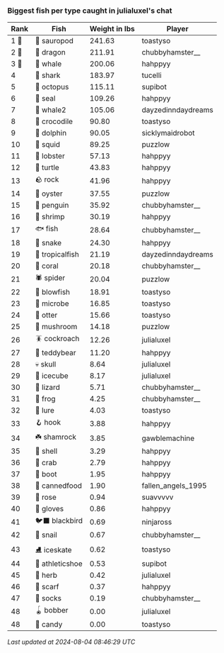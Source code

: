 ### Biggest fish per type caught in julialuxel's chat
| Rank | Fish | Weight in lbs | Player |
|------|--------|-----------|---------|
| 1 🥇  | 🦕 sauropod | 241.63 | toastyso |
| 2 🥈  | 🐉 dragon | 211.91 | chubbyhamster__ |
| 3 🥉  | 🐳 whale | 200.06 | hahppyy |
| 4  | 🦈 shark | 183.97 | tucelli |
| 5  | 🐙 octopus | 115.11 | supibot |
| 6  | 🦭 seal | 109.26 | hahppyy |
| 7  | 🐋 whale2 | 105.06 | dayzedinndaydreams |
| 8  | 🐊 crocodile | 90.80 | toastyso |
| 9  | 🐬 dolphin | 90.05 | sicklymaidrobot |
| 10  | 🦑 squid | 89.25 | puzzlow |
| 11  | 🦞 lobster | 57.13 | hahppyy |
| 12  | 🐢 turtle | 43.83 | hahppyy |
| 13  | 🪨 rock | 41.96 | hahppyy |
| 14  | 🦪 oyster | 37.55 | puzzlow |
| 15  | 🐧 penguin | 35.92 | chubbyhamster__ |
| 16  | 🦐 shrimp | 30.19 | hahppyy |
| 17  | 🐟 fish | 28.64 | chubbyhamster__ |
| 18  | 🐍 snake | 24.30 | hahppyy |
| 19  | 🐠 tropicalfish | 21.19 | dayzedinndaydreams |
| 20  | 🪸 coral | 20.18 | chubbyhamster__ |
| 21  | 🕷️ spider | 20.04 | puzzlow |
| 22  | 🐡 blowfish | 18.91 | toastyso |
| 23  | 🦠 microbe | 16.85 | toastyso |
| 24  | 🦦 otter | 15.66 | toastyso |
| 25  | 🍄 mushroom | 14.18 | puzzlow |
| 26  | 🪳 cockroach | 12.26 | julialuxel |
| 27  | 🧸 teddybear | 11.20 | hahppyy |
| 28  | 💀 skull | 8.64 | julialuxel |
| 29  | 🧊 icecube | 8.17 | julialuxel |
| 30  | 🦎 lizard | 5.71 | chubbyhamster__ |
| 31  | 🐸 frog | 4.25 | chubbyhamster__ |
| 32  | 🎏 lure | 4.03 | toastyso |
| 33  | 🪝 hook | 3.88 | hahppyy |
| 34  | ☘️ shamrock | 3.85 | gawblemachine |
| 35  | 🐚 shell | 3.29 | hahppyy |
| 36  | 🦀 crab | 2.79 | hahppyy |
| 37  | 👢 boot | 1.95 | hahppyy |
| 38  | 🥫 cannedfood | 1.90 | fallen_angels_1995 |
| 39  | 🌹 rose | 0.94 | suavvvvv |
| 40  | 🧤 gloves | 0.86 | hahppyy |
| 41  | 🐦‍⬛ blackbird | 0.69 | ninjaross |
| 42  | 🐌 snail | 0.67 | chubbyhamster__ |
| 43  | ⛸️ iceskate | 0.62 | toastyso |
| 44  | 👟 athleticshoe | 0.53 | supibot |
| 45  | 🌿 herb | 0.42 | julialuxel |
| 46  | 🧣 scarf | 0.37 | hahppyy |
| 47  | 🧦 socks | 0.19 | chubbyhamster__ |
| 48  | 🪀 bobber | 0.00 | julialuxel |
| 48  | 🍬 candy | 0.00 | toastyso |

_Last updated at 2024-08-04 08:46:29 UTC_